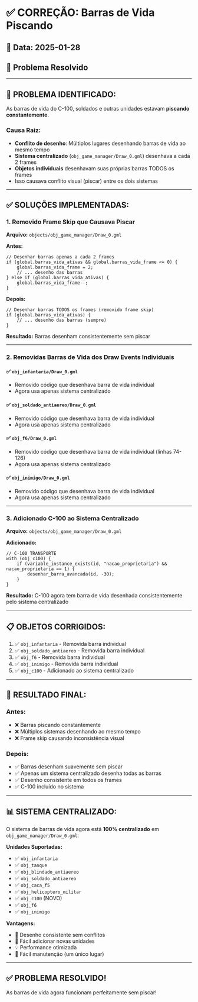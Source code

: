 # ✅ CORREÇÃO: Barras de Vida Piscando

## 📅 Data: 2025-01-28
## 🎯 Problema Resolvido

---

## 🐛 **PROBLEMA IDENTIFICADO:**

As barras de vida do C-100, soldados e outras unidades estavam **piscando constantemente**.

### **Causa Raiz:**
- **Conflito de desenho**: Múltiplos lugares desenhando barras de vida ao mesmo tempo
- **Sistema centralizado** (`obj_game_manager/Draw_0.gml`) desenhava a cada 2 frames
- **Objetos individuais** desenhavam suas próprias barras TODOS os frames
- Isso causava conflito visual (piscar) entre os dois sistemas

---

## ✅ **SOLUÇÕES IMPLEMENTADAS:**

### **1. Removido Frame Skip que Causava Piscar**
**Arquivo:** `objects/obj_game_manager/Draw_0.gml`

**Antes:**
```gml
// Desenhar barras apenas a cada 2 frames
if (global.barras_vida_ativas && global.barras_vida_frame <= 0) {
    global.barras_vida_frame = 2;
    // ... desenho das barras
} else if (global.barras_vida_ativas) {
    global.barras_vida_frame--;
}
```

**Depois:**
```gml
// Desenhar barras TODOS os frames (removido frame skip)
if (global.barras_vida_ativas) {
    // ... desenho das barras (sempre)
}
```

**Resultado:** Barras desenham consistentemente sem piscar

---

### **2. Removidas Barras de Vida dos Draw Events Individuais**

#### **✅ `obj_infantaria/Draw_0.gml`**
- Removido código que desenhava barra de vida individual
- Agora usa apenas sistema centralizado

#### **✅ `obj_soldado_antiaereo/Draw_0.gml`**
- Removido código que desenhava barra de vida individual
- Agora usa apenas sistema centralizado

#### **✅ `obj_f6/Draw_0.gml`**
- Removido código que desenhava barra de vida individual (linhas 74-126)
- Agora usa apenas sistema centralizado

#### **✅ `obj_inimigo/Draw_0.gml`**
- Removido código que desenhava barra de vida individual
- Agora usa apenas sistema centralizado

---

### **3. Adicionado C-100 ao Sistema Centralizado**

**Arquivo:** `objects/obj_game_manager/Draw_0.gml`

**Adicionado:**
```gml
// C-100 TRANSPORTE
with (obj_c100) {
    if (variable_instance_exists(id, "nacao_proprietaria") && nacao_proprietaria == 1) {
        desenhar_barra_avancada(id, -30);
    }
}
```

**Resultado:** C-100 agora tem barra de vida desenhada consistentemente pelo sistema centralizado

---

## 📋 **OBJETOS CORRIGIDOS:**

1. ✅ `obj_infantaria` - Removida barra individual
2. ✅ `obj_soldado_antiaereo` - Removida barra individual
3. ✅ `obj_f6` - Removida barra individual
4. ✅ `obj_inimigo` - Removida barra individual
5. ✅ `obj_c100` - Adicionado ao sistema centralizado

---

## 🎯 **RESULTADO FINAL:**

### **Antes:**
- ❌ Barras piscando constantemente
- ❌ Múltiplos sistemas desenhando ao mesmo tempo
- ❌ Frame skip causando inconsistência visual

### **Depois:**
- ✅ Barras desenham suavemente sem piscar
- ✅ Apenas um sistema centralizado desenha todas as barras
- ✅ Desenho consistente em todos os frames
- ✅ C-100 incluído no sistema

---

## 📊 **SISTEMA CENTRALIZADO:**

O sistema de barras de vida agora está **100% centralizado** em `obj_game_manager/Draw_0.gml`:

**Unidades Suportadas:**
- ✅ `obj_infantaria`
- ✅ `obj_tanque`
- ✅ `obj_blindado_antiaereo`
- ✅ `obj_soldado_antiaereo`
- ✅ `obj_caca_f5`
- ✅ `obj_helicoptero_militar`
- ✅ `obj_c100` (NOVO)
- ✅ `obj_f6`
- ✅ `obj_inimigo`

**Vantagens:**
- 🎯 Desenho consistente sem conflitos
- 🚀 Fácil adicionar novas unidades
- 💡 Performance otimizada
- 🔧 Fácil manutenção (um único lugar)

---

## ✅ **PROBLEMA RESOLVIDO!**

As barras de vida agora funcionam perfeitamente sem piscar!

